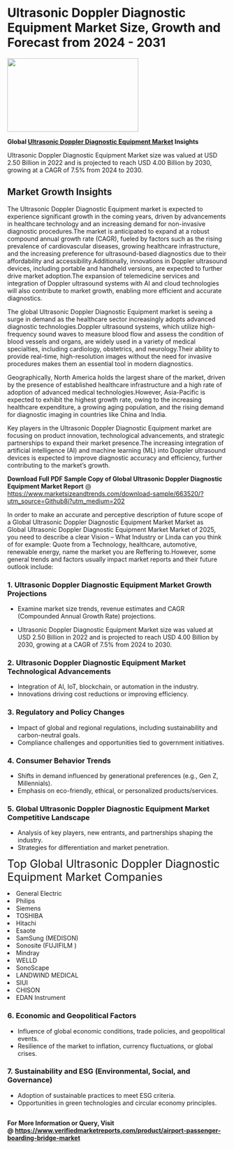 <H1>Ultrasonic Doppler Diagnostic Equipment Market Size, Growth and Forecast from 2024 - 2031</H1><img class="aligncenter size-medium wp-image-584254" src="https://thirdeyenews.in/wp-content/uploads/2024/09/Global-Market-Research-300x168.jpeg" alt="" width="300" height="168" /><p><strong>Global&nbsp;<a href="https://www.marketsizeandtrends.com/download-sample/663520/?utm_source=Github8j?utm_medium=202">Ultrasonic Doppler Diagnostic Equipment Market</a> Insights</strong></p><p>Ultrasonic Doppler Diagnostic Equipment Market size was valued at USD 2.50 Billion in 2022 and is projected to reach USD 4.00 Billion by 2030, growing at a CAGR of 7.5% from 2024 to 2030.</p><p><h2>Market Growth Insights</h2> <p>The Ultrasonic Doppler Diagnostic Equipment market is expected to experience significant growth in the coming years, driven by advancements in healthcare technology and an increasing demand for non-invasive diagnostic procedures.The market is anticipated to expand at a robust compound annual growth rate (CAGR), fueled by factors such as the rising prevalence of cardiovascular diseases, growing healthcare infrastructure, and the increasing preference for ultrasound-based diagnostics due to their affordability and accessibility.Additionally, innovations in Doppler ultrasound devices, including portable and handheld versions, are expected to further drive market adoption.The expansion of telemedicine services and integration of Doppler ultrasound systems with AI and cloud technologies will also contribute to market growth, enabling more efficient and accurate diagnostics.</p> <p>The global Ultrasonic Doppler Diagnostic Equipment market is seeing a surge in demand as the healthcare sector increasingly adopts advanced diagnostic technologies.Doppler ultrasound systems, which utilize high-frequency sound waves to measure blood flow and assess the condition of blood vessels and organs, are widely used in a variety of medical specialties, including cardiology, obstetrics, and neurology.Their ability to provide real-time, high-resolution images without the need for invasive procedures makes them an essential tool in modern diagnostics.</p> <p>Geographically, North America holds the largest share of the market, driven by the presence of established healthcare infrastructure and a high rate of adoption of advanced medical technologies.However, Asia-Pacific is expected to exhibit the highest growth rate, owing to the increasing healthcare expenditure, a growing aging population, and the rising demand for diagnostic imaging in countries like China and India.</p> <p>Key players in the Ultrasonic Doppler Diagnostic Equipment market are focusing on product innovation, technological advancements, and strategic partnerships to expand their market presence.The increasing integration of artificial intelligence (AI) and machine learning (ML) into Doppler ultrasound devices is expected to improve diagnostic accuracy and efficiency, further contributing to the market’s growth.</p> <p><span class=""><strong>Download Full PDF Sample Copy of Global Ultrasonic Doppler Diagnostic Equipment Market Report</strong> @ <a href="https://www.marketsizeandtrends.com/download-sample/663520/?utm_source=Github8j?utm_medium=202" target="_blank">https://www.marketsizeandtrends.com/download-sample/663520/?utm_source=Github8j?utm_medium=202</a></span></p><p>In order to make an accurate and perceptive description of future scope of a Global&nbsp;Ultrasonic Doppler Diagnostic Equipment Market Market as Global&nbsp;Ultrasonic Doppler Diagnostic Equipment Market Market of 2025, you need to describe a clear Vision &ndash; What Industry or Linda can you think of for example: Quote from a Technology, healthcare, automotive, renewable energy, name the market you are Reffering to.However, some general trends and factors usually impact market reports and their future outlook include:</p><h3>1.&nbsp;<strong>Ultrasonic Doppler Diagnostic Equipment Market Growth Projections</strong></h3><ul><li>Examine market size trends, revenue estimates and CAGR (Compounded Annual Growth Rate) projections.</li><li><p>Ultrasonic Doppler Diagnostic Equipment Market size was valued at USD 2.50 Billion in 2022 and is projected to reach USD 4.00 Billion by 2030, growing at a CAGR of 7.5% from 2024 to 2030.</p></li></ul><h3>2.&nbsp;<strong>Ultrasonic Doppler Diagnostic Equipment Market Technological Advancements</strong></h3><ul><li>Integration of AI, IoT, blockchain, or automation in the industry.</li><li>Innovations driving cost reductions or improving efficiency.</li></ul><h3>3.&nbsp;<strong>Regulatory and Policy Changes</strong></h3><ul><li>Impact of global and regional regulations, including sustainability and carbon-neutral goals.</li><li>Compliance challenges and opportunities tied to government initiatives.</li></ul><h3>4.&nbsp;<strong>Consumer Behavior Trends</strong></h3><ul><li>Shifts in demand influenced by generational preferences (e.g., Gen Z, Millennials).</li><li>Emphasis on eco-friendly, ethical, or personalized products/services.</li></ul><h3>5.&nbsp;<strong>Global Ultrasonic Doppler Diagnostic Equipment Market Competitive Landscape</strong></h3><ul><li>Analysis of key players, new entrants, and partnerships shaping the industry.</li><li>Strategies for differentiation and market penetration.</li></ul><p data-pm-slice="1 1 []"><span style="color: inherit; font-family: inherit; font-size: 25px;">Top Global Ultrasonic Doppler Diagnostic Equipment Market Companies</span></p><div class="" data-test-id=""><p><li>General Electric</li><li> Philips</li><li> Siemens</li><li> TOSHIBA</li><li> Hitachi</li><li> Esaote</li><li> SamSung (MEDISON)</li><li> Sonosite (FUJIFILM )</li><li> Mindray</li><li> WELLD</li><li> SonoScape</li><li> LANDWIND MEDICAL</li><li> SIUI</li><li> CHISON</li><li> EDAN Instrument</li></p></div><h3>6.&nbsp;<strong>Economic and Geopolitical Factors</strong></h3><ul><li>Influence of global economic conditions, trade policies, and geopolitical events.</li><li>Resilience of the market to inflation, currency fluctuations, or global crises.</li></ul><h3>7.&nbsp;<strong>Sustainability and ESG (Environmental, Social, and Governance)</strong></h3><ul><li>Adoption of sustainable practices to meet ESG criteria.</li><li>Opportunities in green technologies and circular economy principles.</li></ul><h2><strong style="font-size: 14px;">For More Information or Query, Visit @&nbsp;</strong><a style="background-color: #ffffff; font-size: 14px;" href="https://www.marketsizeandtrends.com/report/ultrasonic-doppler-diagnostic-equipment-market/" target="_blank">https://www.verifiedmarketreports.com/product/airport-passenger-boarding-bridge-market</a></h2>